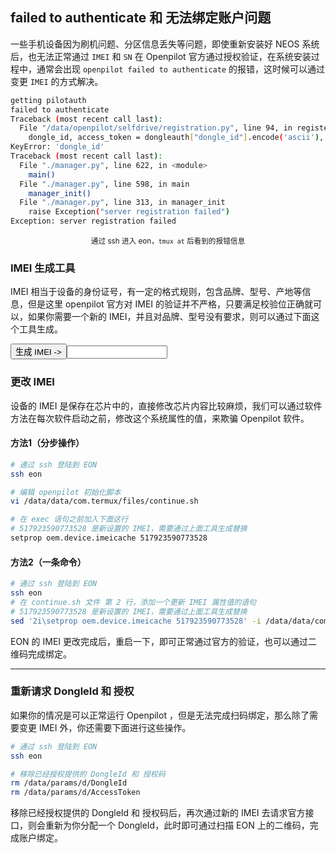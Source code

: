 ## failed to authenticate 和 无法绑定账户问题

一些手机设备因为刷机问题、分区信息丢失等问题，即使重新安装好 NEOS 系统后，也无法正常通过 `IMEI` 和 `SN` 在 Openpilot 官方通过授权验证，在系统安装过程中，通常会出现 `openpilot failed to authenticate` 的报错，这时候可以通过变更 `IMEI` 的方式解决。

```bash
getting pilotauth
failed to authenticate
Traceback (most recent call last):
  File "/data/openpilot/selfdrive/registration.py", line 94, in register
    dongle_id, access_token = dongleauth["dongle_id"].encode('ascii'), dongleauth["access_token"].encode('ascii')
KeyError: 'dongle_id'
Traceback (most recent call last):
  File "./manager.py", line 622, in <module>
    main()
  File "./manager.py", line 598, in main
    manager_init()
  File "./manager.py", line 313, in manager_init
    raise Exception("server registration failed")
Exception: server registration failed
```

<center><small>通过 ssh 进入 eon，<code>tmux at</code> 后看到的报错信息</small></center>

### IMEI 生成工具

IMEI 相当于设备的身份证号，有一定的格式规则，包含品牌、型号、产地等信息，但是这里 openpilot 官方对 IMEI 的验证并不严格，只要满足校验位正确就可以，如果你需要一个新的 IMEI，并且对品牌、型号没有要求，则可以通过下面这个工具生成。

<script src="/files/imei-generator.js" type="text/javascript" charset="utf-8" async defer></script>
<input type="button" onclick="imei_gen()" value="生成 IMEI -&gt;" /><input type="text" value="" size="17" id="imei_num" readonly="readonly" width="600" />


### 更改 IMEI

设备的 IMEI 是保存在芯片中的，直接修改芯片内容比较麻烦，我们可以通过软件方法在每次软件启动之前，修改这个系统属性的值，来欺骗 Openpilot 软件。 

#### 方法1（分步操作）

```bash
# 通过 ssh 登陆到 EON
ssh eon

# 编辑 openpilot 初始化脚本
vi /data/data/com.termux/files/continue.sh

# 在 exec 语句之前加入下面这行
# 517923590773528 是新设置的 IMEI，需要通过上面工具生成替换
setprop oem.device.imeicache 517923590773528

```


#### 方法2（一条命令）

```bash
# 通过 ssh 登陆到 EON
ssh eon
# 在 continue.sh 文件 第 2 行，添加一个更新 IMEI 属性值的语句 
# 517923590773528 是新设置的 IMEI，需要通过上面工具生成替换
sed '2i\setprop oem.device.imeicache 517923590773528' -i /data/data/com.termux/files/continue.sh
```

EON 的 IMEI 更改完成后，重启一下，即可正常通过官方的验证，也可以通过二维码完成绑定。

-----------


### 重新请求 DongleId 和 授权

如果你的情况是可以正常运行 Openpilot ，但是无法完成扫码绑定，那么除了需要变更 IMEI 外，你还需要下面进行这些操作。


```bash
# 通过 ssh 登陆到 EON
ssh eon

# 移除已经授权提供的 DongleId 和 授权码
rm /data/params/d/DongleId
rm /data/params/d/AccessToken
```

移除已经授权提供的 DongleId 和 授权码后，再次通过新的 IMEI 去请求官方接口，则会重新为你分配一个 DongleId，此时即可通过扫描 EON 上的二维码，完成账户绑定。




